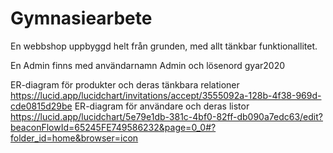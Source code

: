 # Gymnasiearbete
En webbshop uppbyggd helt från grunden, med allt tänkbar funktionallitet.

En Admin finns med användarnamn Admin och lösenord gyar2020


ER-diagram för produkter och deras tänkbara relationer
https://lucid.app/lucidchart/invitations/accept/3555092a-128b-4f38-969d-cde0815d29be
ER-diagram för användare och deras listor
https://lucid.app/lucidchart/5e79e1db-381c-4bf0-82ff-db090a7edc63/edit?beaconFlowId=65245FE749586232&page=0_0#?folder_id=home&browser=icon
